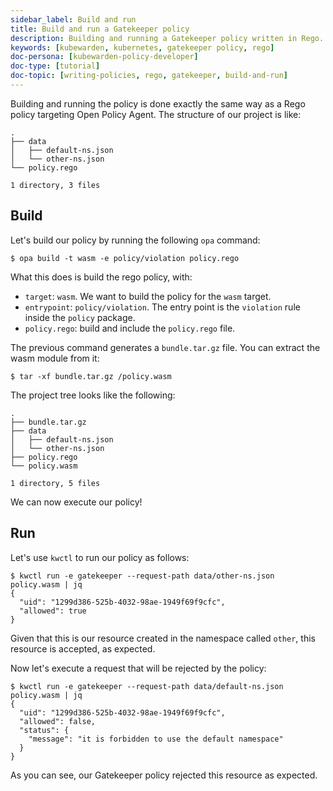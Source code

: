 ```yaml
---
sidebar_label: Build and run
title: Build and run a Gatekeeper policy
description: Building and running a Gatekeeper policy written in Rego.
keywords: [kubewarden, kubernetes, gatekeeper policy, rego]
doc-persona: [kubewarden-policy-developer]
doc-type: [tutorial]
doc-topic: [writing-policies, rego, gatekeeper, build-and-run]
---
```


Building and running the policy is done exactly the same way as a Rego
policy targeting Open Policy Agent. The structure of our project is
like:

```
.
├── data
│   ├── default-ns.json
│   └── other-ns.json
└── policy.rego

1 directory, 3 files
```

## Build

Let's build our policy by running the following `opa` command:

```shell
$ opa build -t wasm -e policy/violation policy.rego
```

What this does is build the rego policy, with:

- `target`: `wasm`. We want  to build the policy for the `wasm` target.
- `entrypoint`: `policy/violation`. The entry point is the `violation`
rule inside the `policy` package.
- `policy.rego`: build and include the `policy.rego` file.

The previous command generates a `bundle.tar.gz` file. You can extract
the wasm module from it:

```shell
$ tar -xf bundle.tar.gz /policy.wasm
```

The project tree looks like the following:

```
.
├── bundle.tar.gz
├── data
│   ├── default-ns.json
│   └── other-ns.json
├── policy.rego
└── policy.wasm

1 directory, 5 files
```

We can now execute our policy!

## Run

Let's use `kwctl` to run our policy as follows:

```
$ kwctl run -e gatekeeper --request-path data/other-ns.json policy.wasm | jq
{
  "uid": "1299d386-525b-4032-98ae-1949f69f9cfc",
  "allowed": true
}
```

Given that this is our resource created in the namespace called
`other`, this resource is accepted, as expected.

Now let's execute a request that will be rejected by the policy:

```
$ kwctl run -e gatekeeper --request-path data/default-ns.json policy.wasm | jq
{
  "uid": "1299d386-525b-4032-98ae-1949f69f9cfc",
  "allowed": false,
  "status": {
    "message": "it is forbidden to use the default namespace"
  }
}
```

As you can see, our Gatekeeper policy rejected this resource as expected.
